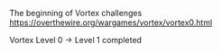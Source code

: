 The beginning of Vortex challenges
https://overthewire.org/wargames/vortex/vortex0.html

Vortex Level 0 → Level 1 completed

